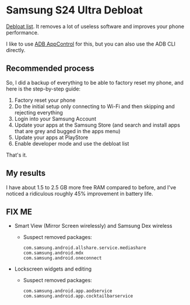 # Samsung S24 Ultra Debloat

[Debloat list](s24_debloat_list.txt). It removes a lot of useless software and improves your phone performance.

I like to use [ADB AppControl](https://adbappcontrol.com/) for this, but you can also use the ADB CLI directly.

## Recommended process

So, I did a backup of everything to be able to factory reset my phone, and here is the step-by-step guide:

1. Factory reset your phone
2. Do the initial setup only connecting to Wi-Fi and then skipping and rejecting everything
3. Login into your Samsung Account
4. Update your apps at the Samsung Store (and search and install apps that are grey and bugged in the apps menu)
5. Update your apps at PlayStore
6. Enable developer mode and use the debloat list

That's it.

## My results

I have about 1.5 to 2.5 GB more free RAM compared to before, and I've noticed a ridiculous roughly 45% improvement in battery life.

## FIX ME

- Smart View (Mirror Screen wirelessly) and Samsung Dex wireless
  - Suspect removed packages:
    ```
    com.samsung.android.allshare.service.mediashare
    com.samsung.android.mdx
    com.samsung.android.oneconnect
    ```

- Lockscreen widgets and editing
  - Suspect removed packages:
    ```
    com.samsung.android.app.aodservice
    com.samsung.android.app.cocktailbarservice  
    ```
